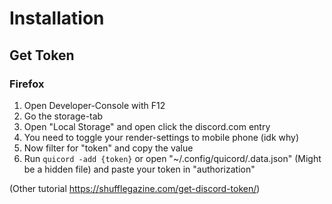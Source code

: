 # Installation

## Get Token
### Firefox

1) Open Developer-Console with F12
2) Go the storage-tab
3) Open "Local Storage" and open click the discord.com entry
4) You need to toggle your render-settings to mobile phone (idk why)
5) Now filter for "token" and copy the value
6) Run ```quicord -add {token}``` or open "~/.config/quicord/.data.json" (Might be a hidden file) and paste your token in "authorization"

(Other tutorial https://shufflegazine.com/get-discord-token/)